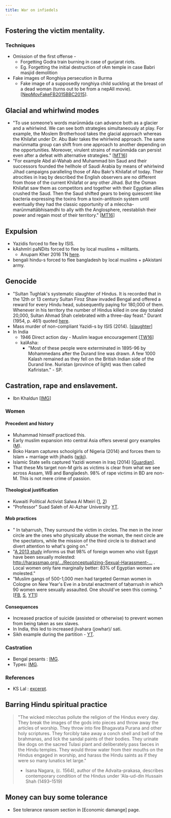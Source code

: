 ```yaml
---
title: War on infiedels
---
```


## Fostering the victim mentality.

### Techniques

- Omission of the first offense - 
  - Forgetting Godra train burning in case of gurjarat riots.
  - Eg. Forgetting the initial destruction of rAm temple in case Babri masjid demolition
- Fake images of Ronghiya persecution in Burma
    - Fake image of a supposedly ronghiya child suckling at the breast of a dead woman (turns out to be from a nepAlI movie). \[[NepMovFake](http://www.reddit.com/r/1000words/comments/1cwrm1/burman_child_tries_to_drink_from_his_dead_mothers/)[FB2015](https://www.facebook.com/shruti.jagdeesh/posts/10155560799370133)[BBC2015](http://www.bbc.com/news/blogs-trending-32979147)\].

## Glacial and whirlwind modes

- "To use someone’s words marūnmāda can advance both as a glacier and a whirlwind. We can see both strategies simultaneously at play. For example, the Moslem Brotherhood takes the glacial approach whereas the Khilafat under Dr. Abu Bakr takes the whirlwind approach. The same marūnmatta group can shift from one approach to another depending on the opportunities. Moreover, virulent strains of marūnmāda can persist even after a defeat with alternative strategies." \[[MT16](https://manasataramgini.wordpress.com/2016/07/09/a-geopolitical-package-july-2016/)\]
- "For example Abd al-Wahab and Muhammad bin Saud and their successors founded the hellhole of Saudi Arabia by means of whirlwind Jihad campaigns paralleling those of Abu Bakr’s Khilafat of today. Their atrocities in Iraq by described the English observers are no different from those of the current Khilafat or any other Jihad. But the Osman Khilafat saw them as competitors and together with their Egyptian allies crushed the Saud. Then the Saud shifted gears to being quiescent like bacteria expressing the toxins from a toxin-antitoxin system until eventually they had the classic opportunity of a mleccha-marūnmattābhisaṃdhi to ally with the Anglosphere, reestablish their power and regain most of their territory." \[[MT16](https://manasataramgini.wordpress.com/2016/07/09/a-geopolitical-package-july-2016/)\]

## Expulsion

- Yazidis forced to flee by ISIS.
- kAshmIri paNDits forced to flee by local muslims + militants.
    - Anupam Kher 2016 TN [here](https://www.youtube.com/watch?v=nRNo6bqbThI).
- bengali hindu-s forced to flee bangladesh by local muslims + pAkistani army.

## Genocide

- "Sultan Tughlak's systematic slaughter of Hindus. It is recorded that in the 12th or 13 century Sultan Firoz Shaw invaded Bengal and offered a reward for every Hindu head, subsequently paying for 180,000 of them. Whenever in his territory the number of Hindus killed in one day totaled 20,000, Sultan Ahmad Shah celebrated with a three-day feast." Durant (1954, p. 461) quoted [here](http://hawaii.edu/powerkills/DBG.CHAP3.HTM).
- Mass murder of non-compliant Yazidi-s by ISIS (2014). \[[slaughter](http://www.reuters.com/article/2014/08/18/us-iraq-security-yazidis-idUSKBN0GI1QK20140818?feedType=RSS&feedName=worldNews)\]
- In India
    - 1946 Direct action day - Muslim league encouragement \[[TW16](https://twitter.com/blog_supplement/status/776269924541005824)\]
    - kalAsha:
        - "Most of these people were exterminated in 1895-96 by Mohammedans after the Durand line was drawn. A few 1000 Kalash remained as they fell on the British Indian side of the Durand line. Nuristan (province of light) was then called Kafiristan." - SP.

## Castration, rape and enslavement.

- Ibn Khaldun \[[IMG](http://i.imgsafe.org/63eaa8e442.png)\]  
    
### Women
#### Precedent and history
- Muhammad himself practiced this. 
- Early muslim expansion into central Asia offers several gory examples ([M](http://www.indiafacts.co.in/isis-caliphate-lessons-earliest-mohammedan-invasions-central-asia/)).
- Boko Haram captures schoolgirls of Nigeria (2014) and forces them to Islam + marriage with jihadis ([wiki](https://en.wikipedia.org/wiki/Chibok_schoolgirls_kidnapping)).
- Islamic State sells captured Yazidi women in Iraq (2014) \[[Guardian](http://www.theguardian.com/world/2014/aug/11/yazidis-tormented-fears-for-women-girls-kidnapped-sinjar-isis-slaves)\].
- That these Ms target non-M girls as victims is clear from what we see across Assam, WB and Bangladesh. 98% of rape victims in BD are non-M. This is not mere crime of passion.

#### Theological justification
- Kuwaiti Political Activist Salwa Al Mteiri ([1](https://www.youtube.com/watch?v=x7Sc2uoJ5f8), [2](https://www.youtube.com/watch?v=BoBcFWUTze0))
- "Professor" Suad Saleh of Al-Azhar University [YT](https://www.youtube.com/watch?v=Hj-Bx4SYufA).

#### Mob practices
- " In taḥarrush, They surround the victim in circles. The men in the inner circle are the ones who physically abuse the woman, the next circle are the spectators, while the mission of the third circle is to distract and divert attention to what's going on."
- "[A 2013 study](http://harassmap.org/en/wp-content/uploads/2013/03/Reconceptualizing-Sexual-Harassment-in-Egypt.pdf) informs us that 98% of foreign women who visit Egypt have been sexually molested: http://harassmap.org/…/Reconceptualizing-Sexual-Harassment-… . Local women only fare marginally better: 83% of Egyptian women are molested."
- "Muslim gangs of 500-1,000 men had targeted German women in Cologne on New Year's Eve in a brutal enactment of taḥarrush in which 90 women were sexually assaulted. One should've seen this coming. " \[[FB](https://www.facebook.com/KalavaiVenkat/posts/1669293833350986), [S](http://speisa.com/modules/articles/index.php/item.2374/german-police-it-s-an-arab-rape-game-called-taharrush-and-now-it-has-come-to-europe.html), [YT1](https://www.youtube.com/watch?time_continue=21&v=gMGQAbEA23Q)\]

#### Consequences
- Increased practice of suicide (assisted or otherwise) to prevent women from being taken as sex slaves.
- In India, this led to increased jIvahara (jowhar)/ sati.
- Sikh example during the partition - [YT](https://www.youtube.com/watch?v=2WQtUYv1_-s).

### Castration
- Bengal pesants : [IMG](http://i.imgsafe.org/63ddd3c6c7.jpg).
- Types: [IMG](http://i.imgsafe.org/75b1967146.jpg).  
    
### References
- KS Lal : [excerpt](http://www.sanskritimagazine.com/india/medieval-india-enslavement-hindus-arab-turkish-invaders/#comment-34096).

## Barring Hindu spiritual practice

> "The wicked mlecchas pollute the religion of the Hindus every day. They break the images of the gods into pieces and throw away the articles of worship. They throw into fire Bhagavata Purana and other holy scriptures. They forcibly take away a conch shell and bell of the brahmanas, and lick the sandal paints of their bodies. They urinate like dogs on the sacred Tulasi plant and deliberately pass faeces in the Hindu temples. They would throw water from their mouths on the Hindus engaged in worship, and harass the Hindu saints as if they were so many lunatics let large." 
> 
> - Isana Nagara, (c. 1564), author of the Advaita-prakasa, describes contemporary condition of the Hindus under 'Ala-ud-din Hussain Shah (1493–1519)

## Money can buy some tolerance
- See tolerance ransom section in [Economic damange] page.
